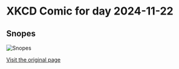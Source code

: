 
# XKCD Comic for day 2024-11-22

## Snopes

![Snopes](https://imgs.xkcd.com/comics/snopes.png "The MythBusters are even more sinister.")

[Visit the original page](https://xkcd.com/250/)
